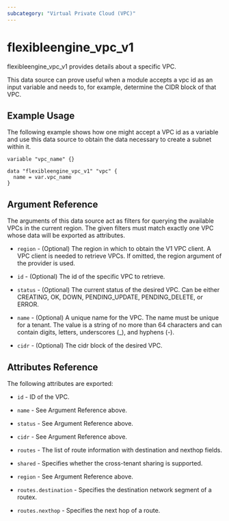 ```yaml
---
subcategory: "Virtual Private Cloud (VPC)"
---
```


# flexibleengine_vpc_v1

flexibleengine_vpc_v1 provides details about a specific VPC.

This data source can prove useful when a module accepts a vpc id as an input variable and needs to, for example,
determine the CIDR block of that VPC.

## Example Usage

The following example shows how one might accept a VPC id as a variable and use this data source to
obtain the data necessary to create a subnet within it.

```hcl
variable "vpc_name" {}

data "flexibleengine_vpc_v1" "vpc" {
  name = var.vpc_name
}
```

## Argument Reference

The arguments of this data source act as filters for querying the available VPCs in the current region.
The given filters must match exactly one VPC whose data will be exported as attributes.

* `region` - (Optional) The region in which to obtain the V1 VPC client. A VPC client is needed to retrieve VPCs.
  If omitted, the region argument of the provider is used.

* `id` - (Optional) The id of the specific VPC to retrieve.

* `status` - (Optional) The current status of the desired VPC. Can be either CREATING, OK, DOWN, PENDING_UPDATE,
  PENDING_DELETE, or ERROR.

* `name` - (Optional) A unique name for the VPC. The name must be unique for a tenant. The value is a string of
  no more than 64 characters and can contain digits, letters, underscores (_), and hyphens (-).

* `cidr` - (Optional) The cidr block of the desired VPC.

## Attributes Reference

The following attributes are exported:

* `id` - ID of the VPC.

* `name` -  See Argument Reference above.

* `status` - See Argument Reference above.

* `cidr` - See Argument Reference above.

* `routes` - The list of route information with destination and nexthop fields.

* `shared` - Specifies whether the cross-tenant sharing is supported.

* `region` - See Argument Reference above.

* `routes.destination` - Specifies the destination network segment of a routex.

* `routes.nexthop` - Specifies the next hop of a route.
